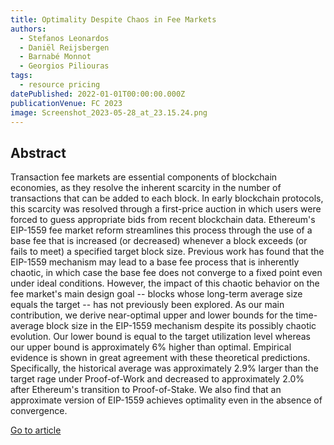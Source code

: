 ```yaml
---
title: Optimality Despite Chaos in Fee Markets
authors:
  - Stefanos Leonardos
  - Daniël Reijsbergen
  - Barnabé Monnot
  - Georgios Piliouras
tags:
  - resource pricing
datePublished: 2022-01-01T00:00:00.000Z
publicationVenue: FC 2023
image: Screenshot_2023-05-28_at_23.15.24.png
---
```


## Abstract

Transaction fee markets are essential components of blockchain economies, as they resolve the inherent scarcity in the number of transactions that can be added to each block. In early blockchain protocols, this scarcity was resolved through a first-price auction in which users were forced to guess appropriate bids from recent blockchain data. Ethereum's EIP-1559 fee market reform streamlines this process through the use of a base fee that is increased (or decreased) whenever a block exceeds (or fails to meet) a specified target block size. Previous work has found that the EIP-1559 mechanism may lead to a base fee process that is inherently chaotic, in which case the base fee does not converge to a fixed point even under ideal conditions. However, the impact of this chaotic behavior on the fee market's main design goal -- blocks whose long-term average size equals the target -- has not previously been explored. As our main contribution, we derive near-optimal upper and lower bounds for the time-average block size in the EIP-1559 mechanism despite its possibly chaotic evolution. Our lower bound is equal to the target utilization level whereas our upper bound is approximately 6% higher than optimal. Empirical evidence is shown in great agreement with these theoretical predictions. Specifically, the historical average was approximately 2.9% larger than the target rage under Proof-of-Work and decreased to approximately 2.0% after Ethereum's transition to Proof-of-Stake. We also find that an approximate version of EIP-1559 achieves optimality even in the absence of convergence.

[Go to article](https://arxiv.org/abs/2212.07175)
